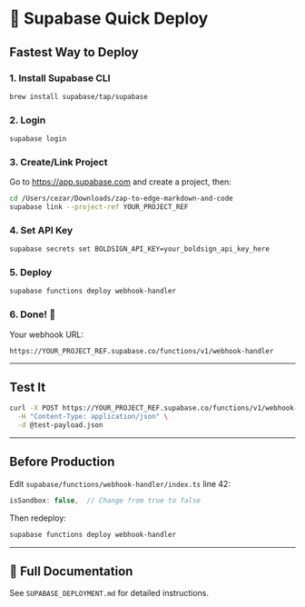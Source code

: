 # 🚀 Supabase Quick Deploy

## Fastest Way to Deploy

### 1. Install Supabase CLI

```bash
brew install supabase/tap/supabase
```

### 2. Login

```bash
supabase login
```

### 3. Create/Link Project

Go to https://app.supabase.com and create a project, then:

```bash
cd /Users/cezar/Downloads/zap-to-edge-markdown-and-code
supabase link --project-ref YOUR_PROJECT_REF
```

### 4. Set API Key

```bash
supabase secrets set BOLDSIGN_API_KEY=your_boldsign_api_key_here
```

### 5. Deploy

```bash
supabase functions deploy webhook-handler
```

### 6. Done! 🎉

Your webhook URL:
```
https://YOUR_PROJECT_REF.supabase.co/functions/v1/webhook-handler
```

---

## Test It

```bash
curl -X POST https://YOUR_PROJECT_REF.supabase.co/functions/v1/webhook-handler \
  -H "Content-Type: application/json" \
  -d @test-payload.json
```

---

## Before Production

Edit `supabase/functions/webhook-handler/index.ts` line 42:
```typescript
isSandbox: false,  // Change from true to false
```

Then redeploy:
```bash
supabase functions deploy webhook-handler
```

---

## 📖 Full Documentation

See `SUPABASE_DEPLOYMENT.md` for detailed instructions.
